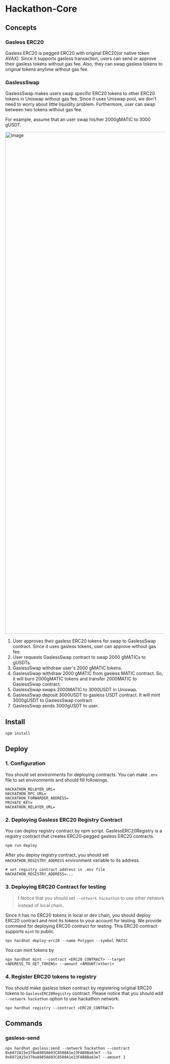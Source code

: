 # Hackathon-Core

## Concepts

### Gasless ERC20

Gasless ERC20 is pegged ERC20 with original ERC20(or native token AVAX). Since it supports gasless transaction, users can send or approve their 
gasless tokens without gas fee. Also, they can swap gasless tokens to original tokens anytime without gas fee.

### GaslessSwap

GaslessSwap makes users swap specific ERC20 tokens to other ERC20 tokens in Uniswap without gas fee. Since 
it uses Uniswap pool, we don't need to worry about little liquidity problem. Furthermore, user can swap
between two tokens without gas fee.

For example, assume that an user swap his/her 2000gMATIC to 3000 gUSDT.

<img width="1581" alt="image" src="https://github.com/web3oj-hackathon/hackathon-core/assets/26502092/37cb674a-4a09-4490-9558-d2e13e19d70c">

1. User approves their gasless ERC20 tokens for swap to GaslessSwap contract. Since it uses gasless tokens, user can approve without gas fee.
2. User requests GaslessSwap contract to swap 2000 gMATICs to gUSDTs.
3. GaslessSwap withdraw user's 2000 gMATIC tokens.
4. GaslessSwap withdraw 2000 gMATIC from gasless MATIC contract. So, it will burn 2000gMATIC tokens and transfer 2000MATIC to GaslessSwap contract.
5. GaslessSwap swaps 2000MATIC to 3000USDT in Uniswap.
6. GaslessSwap deposit 3000USDT to gasless USDT contract. It will mint 3000gUSDT to GaslessSwap contract.
7. GaslessSwap sends 3000gUSDT to user.

## Install

```
npm install
```

## Deploy

### 1. Configuration

You should set environments for deploying contracts. You can make `.env` file to set environments and should fill followings.

```
HACKATHON_RELAYER_URL=
HACKATHON_RPC_URL=
HACKATHON_FORWARDER_ADDRESS=
PRIVATE_KEY=
HACKATHON_RELAYER_URL=
```

### 2. Deploying Gasless ERC20 Registry Contract

You can deploy registry contract by npm script. GaslessERC20Registry is a registry contract that creates 
ERC20-pegged gasless ERC20 contracts.

```
npm run deploy
```

After you deploy registry contract, you should set `HACKATHON_REGISTRY_ADDRESS` environment variable to its address.

```
# set registry contract address in .env file
HACKATHON_REGISTRY_ADDRESS=...
```

### 3. Deploying ERC20 Contract for testing

> ❗ Notice that you should set `--network hackathon` to use other network instead of local chain.

Since it has no ERC20 tokens in local or dev chain, you should deploy ERC20 contract and mint its tokens to your account 
for testing. We provide command for deploying ERC20 contract for testing. This ERC20 contract supports `mint` to public.

```
npx hardhat deploy-erc20 --name Polygon --symbol MATIC
```

You can mint tokens by

```
npx hardhat mint --contract <ERC20_CONTRACT> --target <ADDRESS_TO_GET_TOKENS> --amount <AMOUNT(ether)>
```

### 4. Register ERC20 tokens to registry

You should make gasless token contract by registering original ERC20 tokens to `GaslessERC20Registry` contract. Please notice
that you should add `--network hackathon` option to use hackathon network.

```
npx hardhat registry --contract <ERC20_CONTRACT>
```

## Commands

### gasless-send

```
npx hardhat gasless:send --network hackathon --contract 0x6072A15e370aA985A603C8508A1e23FAB8Ba63e7 --to 0x6072A15e370aA985A603C8508A1e23FAB8Ba63e7 --amount 1
```

